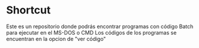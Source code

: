 # Shortcut
Este es un repositorio donde podrás encontrar programas con código Batch para ejecutar en el MS-DOS o CMD
Los códigos de los programas se encuentran en la opcion de "ver código"
